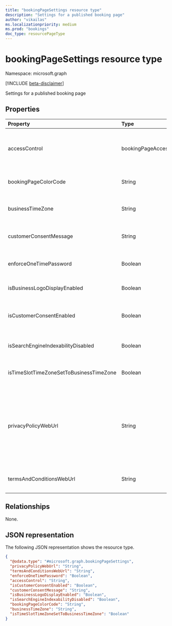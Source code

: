 ```yaml
---
title: "bookingPageSettings resource type"
description: "Settings for a published booking page"
author: "vikailas"
ms.localizationpriority: medium
ms.prod: "bookings"
doc_type: resourcePageType
---
```


# bookingPageSettings resource type

Namespace: microsoft.graph

[!INCLUDE [beta-disclaimer](../../includes/beta-disclaimer.md)]

Settings for a published booking page

## Properties
|Property|Type|Description|
|:---|:---|:---|
|accessControl|bookingPageAccessControl|Controlling access to a published booking page.The possible values are: `unrestricted`, `restrictedToOrganization`, `unknownFutureValue`.|
|bookingPageColorCode|String|Custom color for bookings page. Value should be in Hex format. Example: `#123456`|
|businessTimeZone|String|The time zone of the customer. For a list of possible values, see [dateTimeTimeZone](dateTimeTimeZone.md).|
|customerConsentMessage|String|he personal data collection and usage consent message in the bookings page|
|enforceOneTimePassword|Boolean|Determines if One Time Password is needed for appointment creation. Set to `false` by default|
|isBusinessLogoDisplayEnabled|Boolean|Display the business logo in the bookings page. Defaults value is `false`|
|isCustomerConsentEnabled|Boolean|If `true` enable the personal data collection and usage consent toggle in the bookings page. `false` by default |
|isSearchEngineIndexabilityDisabled|Boolean|Ensures that the page is not indexed by web crawlers. Defaults value is `false`|
|isTimeSlotTimeZoneSetToBusinessTimeZone|Boolean|Shows the booking time slots in business TimeZone Defaults to false|
|privacyPolicyWebUrl|String|URL of a webpage that gives the terms and conditions of the business. If privacy policy is not included, the following text 'The Policies and Practices of <Booking Business's Name> apply to the use of your data' will be displayed on Bookings page as default. |
|termsAndConditionsWebUrl|String|URL of a webpage that gives the terms and conditions of the business.|

## Relationships
None.

## JSON representation
The following JSON representation shows the resource type.
<!-- {
  "blockType": "resource",
  "@odata.type": "microsoft.graph.bookingPageSettings"
}
-->
``` json
{
  "@odata.type": "#microsoft.graph.bookingPageSettings",
  "privacyPolicyWebUrl": "String",
  "termsAndConditionsWebUrl": "String",
  "enforceOneTimePassword": "Boolean",
  "accessControl": "String",
  "isCustomerConsentEnabled": "Boolean",
  "customerConsentMessage": "String",
  "isBusinessLogoDisplayEnabled": "Boolean",
  "isSearchEngineIndexabilityDisabled": "Boolean",
  "bookingPageColorCode": "String",
  "businessTimeZone": "String",
  "isTimeSlotTimeZoneSetToBusinessTimeZone": "Boolean"
}
```

